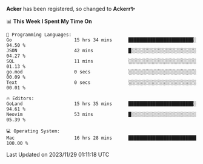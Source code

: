 **Acker** has been registered, so changed to **Ackerr✨**

<!--START_SECTION:waka-->
📊 **This Week I Spent My Time On** 

```text
💬 Programming Languages: 
Go                       15 hrs 34 mins      ████████████████████████░   94.50 % 
JSON                     42 mins             █░░░░░░░░░░░░░░░░░░░░░░░░   04.27 % 
SQL                      11 mins             ░░░░░░░░░░░░░░░░░░░░░░░░░   01.13 % 
go.mod                   0 secs              ░░░░░░░░░░░░░░░░░░░░░░░░░   00.09 % 
Text                     0 secs              ░░░░░░░░░░░░░░░░░░░░░░░░░   00.01 % 

🔥 Editors: 
GoLand                   15 hrs 35 mins      ████████████████████████░   94.61 % 
Neovim                   53 mins             █░░░░░░░░░░░░░░░░░░░░░░░░   05.39 % 

💻 Operating System: 
Mac                      16 hrs 28 mins      █████████████████████████   100.00 % 
```


 Last Updated on 2023/11/29 01:11:18 UTC
<!--END_SECTION:waka-->
